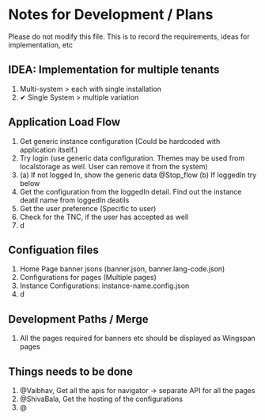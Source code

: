 # Notes for Development / Plans

Please do not modify this file. This is to record the requirements, ideas for implementation, etc

## IDEA: Implementation for multiple tenants

1. Multi-system > each with single installation
2. &#10004; Single System > multiple variation

## Application Load Flow

1. Get generic instance configuration (Could be hardcoded with application itself.)
2. Try login (use generic data configuration. Themes may be used from localstorage as well. User can remove it from the system)
3. (a) If not logged In, show the generic data @Stop_flow (b) If loggedIn try below
4. Get the configuration from the loggedIn detail. Find out the instance deatil name from loggedIn deatils
5. Get the user preference (Specific to user)
6. Check for the TNC, if the user has accepted as well
7. d

## Configuation files

1. Home Page banner jsons (banner.json, banner.lang-code.json)
2. Configurations for pages (Multiple pages)
3. Instance Configurations: instance-name.config.json
4. d

## Development Paths / Merge

1. All the pages required for banners etc should be displayed as Wingspan pages

## Things needs to be done

1. @Vaibhav, Get all the apis for navigator -> separate API for all the pages
2. @ShivaBala, Get the hosting of the configurations
3. @
